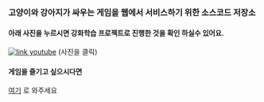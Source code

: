 ### 고양이와 강아지가 싸우는 게임을 웹에서 서비스하기 위한 소스코드 저장소

#### 아래 사진을 누르시면 강화학습 프로젝트로 진행한 것을 확인 하실수 있어요.
[![link youtube](https://img.youtube.com/vi/-AmrmdgaHVo/0.jpg)](https://github.com/NAMYUNWOO/catdogwar_rl)
(사진을 클릭)

#### 게임을 즐기고 싶으시다면
[여기](https://infinite-reaches-12370.herokuapp.com/InfinityWar/cat) 로 와주세요
